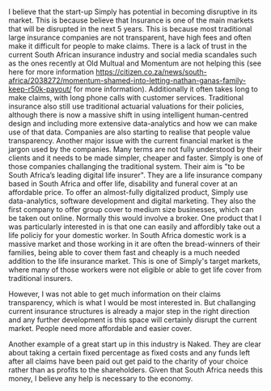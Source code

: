 I believe that the start-up Simply has potential in becoming disruptive in its market. This is because believe that Insurance is one of the main markets that will be disrupted in the next 5 years. This is because most traditional large insurance companies are not transparent, have high fees and often make it difficult for people to make claims. There is a lack of trust in the current South African insurance industry and social media scandales such as the ones recently at Old Multual and Momentum are not helping this (see here for more information https://citizen.co.za/news/south-africa/2038272/momentum-shamed-into-letting-nathan-ganas-family-keep-r50k-payout/ for more information). Additionally it often takes long to make claims, with long phone calls with customer services. Traditional insurance also still use traditional actuarial valuations for their policies, although there is now a massive shift in using intelligent human-centred design and including more extensive data-analytics and how we can make use of that data. Companies are also starting to realise that people value transparency. Another major issue with the current financial market is the jargon used by the companies. Many terms are not fully understood by their clients and it needs to be made simpler, cheaper and faster.
Simply is one of those companies challanging the traditional system. Their aim is "to be South Africa’s leading digital life insurer". They are a life insurance company based in South Africa and offer life, disability and funeral cover at an affordable price. To offer an almost-fully digitalized product, Simply use data-analytics, software development and digital marketing. They also the first company to offer group cover to medium size businesses, which can be taken out online. Normally this would involve a broker. 
One product that I was particularly interested in is that one can easily and affordibly take out a life policiy for your domestic worker. In South Africa domestic work is a massive market and those working in it are often the bread-winners of their families, being able to cover them fast and cheaply is a much needed addition to the life insurance market. This is one of Simply's target markets, where many of those workers were not eligible or able to get life cover from traditional insurers. 

However, I was not able to get much information on their claims transparency, which is what I would be most interested in. But challanging current insurance structures is already a major step in the right direction and any further development is this space will certainly disrupt the current market. People need more affordable and easier cover.

Another example of a great start up in this industry is Naked. They are clear about taking a certain fixed percentage as fixed costs and any funds left after all claims have been paid out get paid to the charity of your choice rather than as profits to the shareholders. Given that South Africa needs this money, I believe any help is necessary to the economy. 
